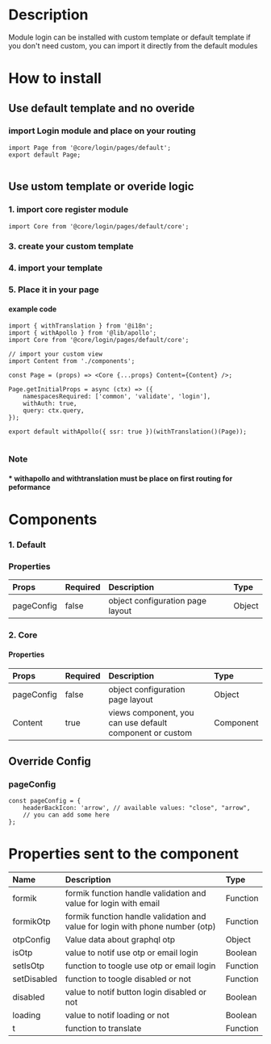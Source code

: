 # Description

Module login can be installed with custom template or default template
if you don't need custom, you can import it directly from the default modules


# How to install
## Use default template and no overide
### import Login module and place on your routing
````
import Page from '@core/login/pages/default';
export default Page;


````

## Use ustom template or overide logic
### 1. import core register module

````
import Core from '@core/login/pages/default/core';
````

### 3. create your custom template
### 4. import your template
### 5. Place it in your page
#### example code
````
import { withTranslation } from '@i18n';
import { withApollo } from '@lib/apollo';
import Core from '@core/login/pages/default/core';

// import your custom view
import Content from './components';

const Page = (props) => <Core {...props} Content={Content} />;

Page.getInitialProps = async (ctx) => ({
    namespacesRequired: ['common', 'validate', 'login'],
    withAuth: true,
    query: ctx.query,
});

export default withApollo({ ssr: true })(withTranslation()(Page));
 
````

### Note
#### * withapollo and withtranslation must be place on first routing for peformance

# Components
### 1. Default
### Properties
| Props       | Required | Description | Type |
| :---        | :---     | :---        |:---  |
| pageConfig  |  false   | object configuration page layout      | Object|

### 2. Core
#### Properties
| Props       | Required | Description | Type |
| :---        | :---     | :---        |:---  |
| pageConfig  |  false   | object configuration page layout      | Object|
| Content      |  true    | views component, you can use default component or custom | Component |

## Override Config
### pageConfig

````
const pageConfig = {
    headerBackIcon: 'arrow', // available values: "close", "arrow",
    // you can add some here
};
````

# Properties sent to the component

| Name       | Description | Type |
| :---       | :---        |:---        |
| formik     | formik  function handle validation and value for login with email| Function |
| formikOtp     | formik  function handle validation and value for login with phone number (otp) | Function |
| otpConfig     | Value data about graphql otp | Object |
| isOtp     | value to notif use otp or email login| Boolean |
| setIsOtp     | function to toogle use otp or email login | Function |
| setDisabled     | function to toogle disabled or not| Function |
| disabled     | value to notif button login disabled or not | Boolean |
| loading     | value to notif loading or not | Boolean |
| t      | function to translate| Function |